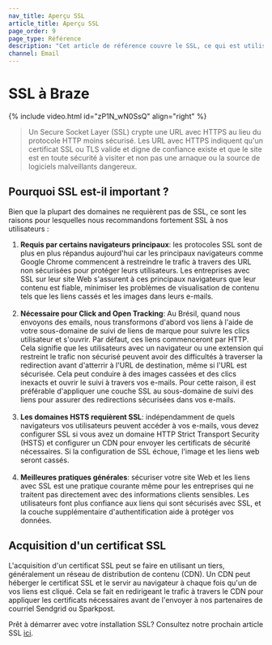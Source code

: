```yaml
---
nav_title: Aperçu SSL
article_title: Aperçu SSL
page_order: 9
page_type: Référence
description: "Cet article de référence couvre le SSL, ce qui est utilisé et comment il est utilisé au Brésil."
channel: Email
---
```


# SSL à Braze

{% include video.html id="zP1N_wN0SsQ" align="right" %}

> Un Secure Socket Layer (SSL) crypte une URL avec HTTPS au lieu du protocole HTTP moins sécurisé. Les URL avec HTTPS indiquent qu'un certificat SSL ou TLS valide et digne de confiance existe et que le site est en toute sécurité à visiter et non pas une arnaque ou la source de logiciels malveillants dangereux.

## Pourquoi SSL est-il important ?

Bien que la plupart des domaines ne requièrent pas de SSL, ce sont les raisons pour lesquelles nous recommandons fortement SSL à nos utilisateurs :
1. __Requis par certains navigateurs principaux__: les protocoles SSL sont de plus en plus répandus aujourd'hui car les principaux navigateurs comme Google Chrome commencent à restreindre le trafic à travers des URL non sécurisées pour protéger leurs utilisateurs. Les entreprises avec SSL sur leur site Web s'assurent à ces principaux navigateurs que leur contenu est fiable, minimiser les problèmes de visualisation de contenu tels que les liens cassés et les images dans leurs e-mails.<br><br>
2. __Nécessaire pour Click and Open Tracking__: Au Brésil, quand nous envoyons des emails, nous transformons d'abord vos liens à l'aide de votre sous-domaine de suivi de liens de marque pour suivre les clics utilisateur et s'ouvrir. Par défaut, ces liens commenceront par HTTP. Cela signifie que les utilisateurs avec un navigateur ou une extension qui restreint le trafic non sécurisé peuvent avoir des difficultés à traverser la redirection avant d'atterrir à l'URL de destination, même si l'URL est sécurisée. Cela peut conduire à des images cassées et des clics inexacts et ouvrir le suivi à travers vos e-mails. Pour cette raison, il est préférable d'appliquer une couche SSL au sous-domaine de suivi des liens pour assurer des redirections sécurisées dans vos e-mails. <br><br>
3. __Les domaines HSTS requièrent SSL__: indépendamment de quels navigateurs vos utilisateurs peuvent accéder à vos e-mails, vous devez configurer SSL si vous avez un domaine HTTP Strict Transport Security (HSTS) et configurer un CDN pour envoyer les certificats de sécurité nécessaires. Si la configuration de SSL échoue, l'image et les liens web seront cassés.<br><br>
4. __Meilleures pratiques générales__: sécuriser votre site Web et les liens avec SSL est une pratique courante même pour les entreprises qui ne traitent pas directement avec des informations clients sensibles. Les utilisateurs font plus confiance aux liens qui sont sécurisés avec SSL, et la couche supplémentaire d'authentification aide à protéger vos données.

## Acquisition d'un certificat SSL

L'acquisition d'un certificat SSL peut se faire en utilisant un tiers, généralement un réseau de distribution de contenu (CDN). Un CDN peut héberger le certificat SSL et le servir au navigateur à chaque fois qu'un de vos liens est cliqué. Cela se fait en redirigeant le trafic à travers le CDN pour appliquer les certificats nécessaires avant de l'envoyer à nos partenaires de courriel Sendgrid ou Sparkpost.

Prêt à démarrer avec votre installation SSL? Consultez notre prochain article SSL [ici]({{site.baseurl}}/user_guide/onboarding_with_braze/email_setup/ssl/ssl_clicktracking/). 